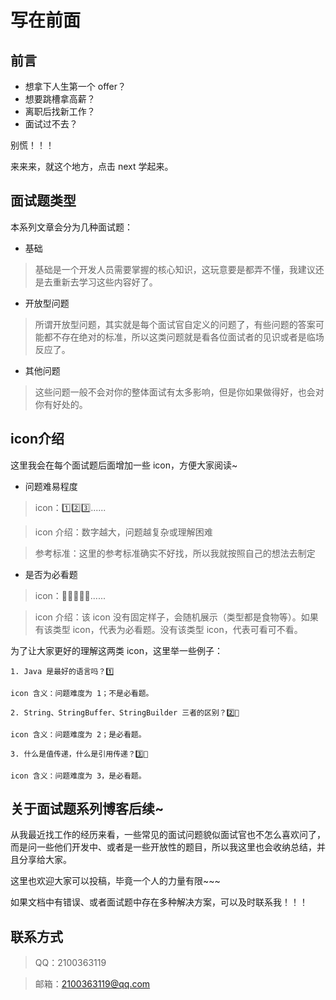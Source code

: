 # 写在前面


## 前言
* 想拿下人生第一个 offer？
* 想要跳槽拿高薪？
* 离职后找新工作？
* 面试过不去？

别慌！！！

来来来，就这个地方，点击 next 学起来。


## 面试题类型
本系列文章会分为几种面试题：

* 基础
> 基础是一个开发人员需要掌握的核心知识，这玩意要是都弄不懂，我建议还是去重新去学习这些内容好了。

* 开放型问题
> 所谓开放型问题，其实就是每个面试官自定义的问题了，有些问题的答案可能都不存在绝对的标准，所以这类问题就是看各位面试者的见识或者是临场反应了。

* 其他问题
> 这些问题一般不会对你的整体面试有太多影响，但是你如果做得好，也会对你有好处的。


## icon介绍
这里我会在每个面试题后面增加一些 icon，方便大家阅读~

* 问题难易程度
> icon：1️⃣2️⃣3️⃣......

> icon 介绍：数字越大，问题越复杂或理解困难

> 参考标准：这里的参考标准确实不好找，所以我就按照自己的想法去制定


* 是否为必看题
> icon：🧈🧂🧆🥗🥓......

> icon 介绍：该 icon 没有固定样子，会随机展示（类型都是食物等）。如果有该类型 icon，代表为必看题。没有该类型 icon，代表可看可不看。


为了让大家更好的理解这两类 icon，这里举一些例子：

```
1. Java 是最好的语言吗？1️⃣

icon 含义：问题难度为 1；不是必看题。
```

```
2. String、StringBuffer、StringBuilder 三者的区别？2️⃣🥭

icon 含义：问题难度为 2；是必看题。
```

```
3. 什么是值传递，什么是引用传递？3️⃣🍿

icon 含义：问题难度为 3，是必看题。
```

## 关于面试题系列博客后续~
从我最近找工作的经历来看，一些常见的面试问题貌似面试官也不怎么喜欢问了，而是问一些他们开发中、或者是一些开放性的题目，所以我这里也会收纳总结，并且分享给大家。  

这里也欢迎大家可以投稿，毕竟一个人的力量有限~~~

如果文档中有错误、或者面试题中存在多种解决方案，可以及时联系我！！！

## 联系方式
> QQ：2100363119

> 邮箱：<2100363119@qq.com>